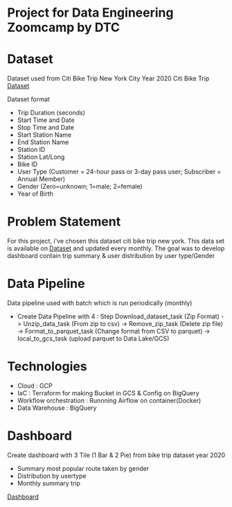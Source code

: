 # Project for Data Engineering Zoomcamp by DTC

# Dataset

Dataset used from Citi Bike Trip New York City Year 2020
Citi Bike Trip [Dataset](https://s3.amazonaws.com/tripdata/index.html)

Dataset format 

- Trip Duration (seconds)
- Start Time and Date
- Stop Time and Date
- Start Station Name
- End Station Name
- Station ID
- Station Lat/Long
- Bike ID
- User Type (Customer = 24-hour pass or 3-day pass user; Subscriber = Annual Member)
- Gender (Zero=unknown; 1=male; 2=female)
- Year of Birth

# Problem Statement

For this project, i've chosen this dataset citi bike trip new york. This data set is available on [Dataset](https://s3.amazonaws.com/tripdata/index.html) and updated every monthly. The goal was to develop dashboard contain trip summary & user distribution by user type/Gender 


# Data Pipeline

Data pipeline used with batch which is run periodically (monthly)

- Create Data Pipeline with 4 : Step Download_dataset_task (Zip Format) -> Unzip_data_task (From zip to csv) -> Remove_zip_task (Delete zip file) -> Format_to_parquet_task (Change format from CSV to parquet) -> local_to_gcs_task (upload parquet to Data Lake/GCS) 

# Technologies

- Cloud : GCP
- IaC : Terraform for making Bucket in GCS & Config on BigQuery
- Workflow orchestration : Runnning Airflow on container(Docker)
- Data Warehouse : BigQuery

# Dashboard

Create dashboard with 3 Tile (1 Bar & 2 Pie) from bike trip dataset year 2020
- Summary most popular route taken by gender
- Distribution by usertype
- Monthly summary trip

[Dashboard](https://datastudio.google.com/reporting/68030fae-12f6-4840-8f12-ab570cac367e)
